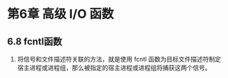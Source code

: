 # 第6章 高级 I/O 函数

## 6.8 fcntl函数

1. 将信号和文件描述符关联的方法，就是使用 fcntl 函数为目标文件描述符制定宿主进程或进程组，那么被指定的宿主进程或进程组将捕获这两个信号。
